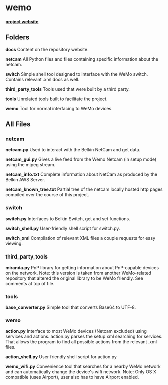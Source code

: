 # wemo
#### [project website](https://christopher-hayes.github.io/wemo/)

## Folders

**docs**
Content on the repository website.

**netcam**
All Python files and files containing specific information about the netcam.

**switch**
Simple shell tool designed to interface with the WeMo switch. Contains relevant .xml docs as well.

**third_party_tools**
Tools used that were built by a third party.

**tools**
Unrelated tools built to facilitate the project.

**wemo**
Tool for normal interfacing to WeMo devices.

## All Files

### netcam

**netcam.py**
Used to interact with the Belkin NetCam and get data.

**netcam_gui.py**
Gives a live feed from the Wemo Netcam (in setup mode) using the mjpeg stream.

**netcam_info.txt**
Complete information about NetCam as produced by the Belkin AWS Server.

**netcam_known_tree.txt**
Partial tree of the netcam locally hosted http pages compiled over the course of this project.

### switch

**switch.py**
Interfaces to Belkin Switch, get and set functions.

**switch_shell.py**
User-friendly shell script for switch.py.

**switch_xml**
Compilation of relevant XML files a couple requests for easy viewing.

### third_party_tools

**miranda.py**
PnP library for getting information about PnP-capable devices on the network.
Note: this version is taken from another WeMo-related repository that altered the original library to be WeMo friendly. See comments at top of file.

### tools

**base_converter.py**
Simple tool that converts Base64 to UTF-8.

### wemo

**action.py**
Interface to most WeMo devices (Netcam excluded) using services and actions.
action.py parses the setup.xml searching for services.
That allows the program to find all possible actions from the relevant .xml files.

**action_shell.py**
User friendly shell script for action.py

**wemo_wifi.py**
Convenience tool that searches for a nearby WeMo network and can automatically change the device's wifi network.
Note: Only OS X compatible (uses Airport), user also has to have Airport enabled.
